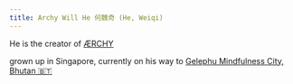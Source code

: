 ```yaml
---
title: Archy Will He 何魏奇 (He, Weiqi)
---
```


He is the creator of [ÆRCHY](https://archy.build)

grown up in Singapore, currently on his way to [Gelephu Mindfulness City, Bhutan 🇧🇹](https://gmc.bt/) 